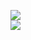 [![](https://img.shields.io/badge/Made%20With-Github%20Spray-lightgrey.svg?style=for-the-badge&logo=github)](https://github.com/Annihil/github-spray#4882)  
[![](https://i.imgur.com/2DrTn0Z.gif)](https://github.com/Annihil/github-spray)